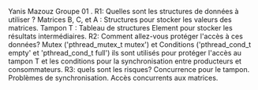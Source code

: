 Yanis Mazouz Groupe 01 .
R1: Quelles sont les structures de données à utiliser ?
Matrices B, C, et A : Structures pour stocker les valeurs des matrices.
Tampon T : Tableau de structures Element pour stocker les résultats intermédiaires.
R2: Comment allez-vous protéger l'accès à ces données?
Mutex ('pthread_mutex_t mutex') et Conditions ('pthread_cond_t empty' et 'pthread_cond_t full') ils sont utilisés pour protéger l'accès au tampon T et les conditions 
pour la synchronisation entre producteurs et consommateurs.
R3: quels sont les risques?
Concurrence pour le tampon.
Problèmes de synchronisation.
Accès concurrents aux matrices.
